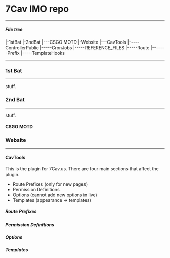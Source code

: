 # 7Cav IMO repo
<hr>

##### File tree

|-1stBat
|-2ndBat
|---CSGO MOTD
|-Website
|---CavTools
|-----ControllerPublic
|-----CronJobs
|-----REFERENCE_FILES
|-----Route
|-------Prefix
|-----TemplateHooks

<hr>

### 1st Bat
<hr>

stuff.

### 2nd Bat
<hr>

stuff.

#### CSGO MOTD

### Website
<hr>

#### CavTools

This is the plugin for 7Cav.us. There are four main sections that affect the
plugin.

- Route Prefixes (only for new pages)
- Permission Definitions
- Options (cannot add new options in live)
- Templates (appearance -> templates)

##### Route Prefixes

##### Permission Definitions

##### Options

##### Templates
